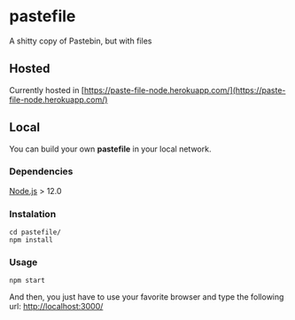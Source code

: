 # pastefile

A shitty copy of Pastebin, but with files

## Hosted

Currently hosted in [https://paste-file-node.herokuapp.com/](https://paste-file-node.herokuapp.com/)

## Local  

You can build your own **pastefile** in your local network.

### Dependencies  

[Node.js](https://nodejs.org/) > 12.0
### Instalation  

```
cd pastefile/
npm install
```  

### Usage  

```
npm start
```
And then, you just have to use your favorite browser and type the following url:  [http://localhost:3000/](http://localhost:3000/)
